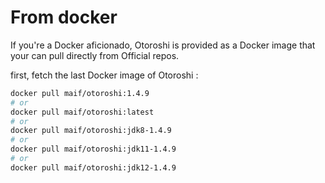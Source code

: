 # From docker

If you're a Docker aficionado, Otoroshi is provided as a Docker image that your can pull directly from Official repos.

first, fetch the last Docker image of Otoroshi :

```sh
docker pull maif/otoroshi:1.4.9
# or 
docker pull maif/otoroshi:latest
# or 
docker pull maif/otoroshi:jdk8-1.4.9
# or 
docker pull maif/otoroshi:jdk11-1.4.9
# or 
docker pull maif/otoroshi:jdk12-1.4.9
```